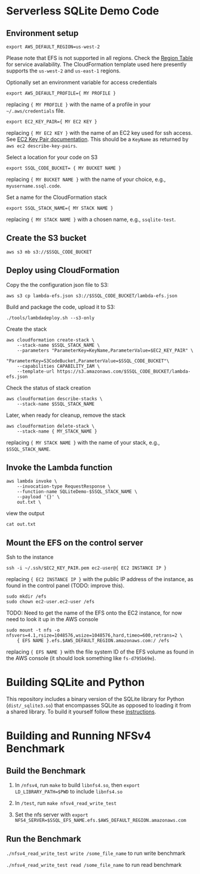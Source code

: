 Serverless SQLite Demo Code
===========================

## Environment setup

```
export AWS_DEFAULT_REGION=us-west-2
```

Please note that EFS is not supported in all regions. Check the [Region Table](https://aws.amazon.com/about-aws/global-infrastructure/regional-product-services/) for service availability.
The CloudFormation template used here presently supports the `us-west-2` and `us-east-1` regions.

Optionally set an environment variable for access credentials
```
export AWS_DEFAULT_PROFILE={ MY PROFILE }
```
replacing `{ MY PROFILE }` with the name of a profile in your `~/.aws/credentials` file.


```
export EC2_KEY_PAIR={ MY EC2 KEY }
```

replacing `{ MY EC2 KEY }` with the name of an EC2 key used for ssh access. See [EC2 Key Pair documentation](http://docs.aws.amazon.com/AWSEC2/latest/UserGuide/ec2-key-pairs.html).
This should be a `KeyName` as returned by `aws ec2 describe-key-pairs`.

Select a location for your code on S3

```
export SSQL_CODE_BUCKET= { MY BUCKET NAME }
```

replacing `{ MY BUCKET NAME }` with the name of your choice, e.g., `myusername.ssql.code`.

Set a name for the CloudFormation stack

```
export SSQL_STACK_NAME={ MY STACK NAME }
```

replacing `{ MY STACK NAME }` with a chosen name, e.g., `ssqlite-test`.

## Create the S3 bucket

```
aws s3 mb s3://$SSQL_CODE_BUCKET
```


## Deploy using CloudFormation

Copy the the configuration json file to S3:

```
aws s3 cp lambda-efs.json s3://$SSQL_CODE_BUCKET/lambda-efs.json
```


Build and package the code, upload it to S3:
```
./tools/lambdadeploy.sh --s3-only
```


Create the stack

```
aws cloudformation create-stack \
    --stack-name $SSQL_STACK_NAME \
    --parameters "ParameterKey=KeyName,ParameterValue=$EC2_KEY_PAIR" \
                 "ParameterKey=S3CodeBucket,ParameterValue=$SSQL_CODE_BUCKET"\
    --capabilities CAPABILITY_IAM \
    --template-url https://s3.amazonaws.com/$SSQL_CODE_BUCKET/lambda-efs.json
```

Check the status of stack creation

```
aws cloudformation describe-stacks \
    --stack-name $SSQL_STACK_NAME
```


Later, when ready for cleanup, remove the stack

```
aws cloudformation delete-stack \
    --stack-name { MY_STACK_NAME }
```

replacing `{ MY STACK NAME }` with the name of your stack, e.g., `$SSQL_STACK_NAME`.

## Invoke the Lambda function

```
aws lambda invoke \
    --invocation-type RequestResponse \
    --function-name SQLiteDemo-$SSQL_STACK_NAME \
    --payload '{}' \
    out.txt \
```

view the output
```
cat out.txt
```


## Mount the EFS on the control server

Ssh to the instance
```
ssh -i ~/.ssh/$EC2_KEY_PAIR.pem ec2-user@{ EC2 INSTANCE IP }
```

replacing `{ EC2 INSTANCE IP }` with the public IP address of the instance, as found in the control panel (TODO: improve this).

```
sudo mkdir /efs
sudo chown ec2-user.ec2-user /efs
```

TODO: Need to get the name of the EFS onto the EC2 instance, for now need to
look it up in the AWS console

```
sudo mount -t nfs -o nfsvers=4.1,rsize=1048576,wsize=1048576,hard,timeo=600,retrans=2 \
    { EFS NAME }.efs.$AWS_DEFAULT_REGION.amazonaws.com:/ /efs
```

replacing `{ EFS NAME }` with the file system ID of the EFS volume as found in the AWS console (it should look something like `fs-d795b69e`).

Building SQLite and Python
==========================

This repository includes a binary version of the SQLite library for Python (`dist/_sqlite3.so`) that encompasses SQLite as opposed to loading it from a shared library.
To build it yourself follow these [instructions](build_sqlite_python.md).

Building and Running NFSv4 Benchmark
====================================

## Build the Benchmark

1. In `/nfsv4`, run `make` to build `libnfs4.so`, then `export LD_LIBRARY_PATH=$PWD` to include `libnfs4.so`

2. In `/test`, run `make nfsv4_read_write_test`

3. Set the nfs server with `export NFS4_SERVER=$SSQL_EFS_NAME.efs.$AWS_DEFAULT_REGION.amazonaws.com`

## Run the Benchmark

`./nfsv4_read_write_test write /some_file_name` to run write benchmark

`./nfsv4_read_write_test read /some_file_name` to run read benchmark

